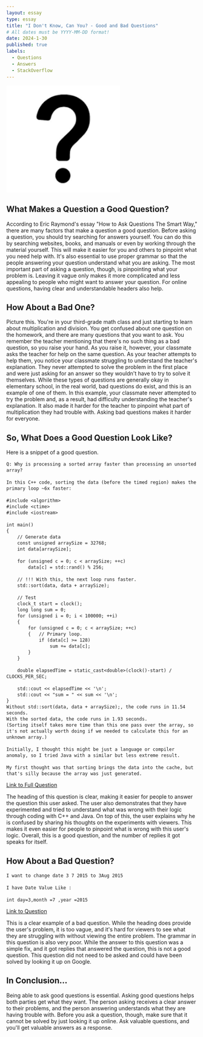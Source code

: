 ```yaml
---
layout: essay
type: essay
title: "I Don't Know, Can You? - Good and Bad Questions"
# All dates must be YYYY-MM-DD format!
date: 2024-1-30
published: true
labels:
  - Questions
  - Answers
  - StackOverflow
---
```


<img width="300px" class="rounded float-start pe-4" src="../img/question.png">

## What Makes a Question a Good Question?

According to Eric Raymond's essay "How to Ask Questions The Smart Way," there are many factors that make a question a good question. Before asking a question, you should try searching for answers yourself. You can do this by searching websites, books, and manuals or even by working through the material yourself. This will make it easier for you and others to pinpoint what you need help with. It's also essential to use proper grammar so that the people answering your question understand what you are asking. The most important part of asking a question, though, is pinpointing what your problem is. Leaving it vague only makes it more complicated and less appealing to people who might want to answer your question. For online questions, having clear and understandable headers also help.

## How About a Bad One?

Picture this. You're in your third-grade math class and just starting to learn about multiplication and division. You get confused about one question on the homework, and there are many questions that you want to ask. You remember the teacher mentioning that there's no such thing as a bad question, so you raise your hand. As you raise it, however, your classmate asks the teacher for help on the same question. As your teacher attempts to help them, you notice your classmate struggling to understand the teacher's explanation. They never attempted to solve the problem in the first place and were just asking for an answer so they wouldn't have to try to solve it themselves. While these types of questions are generally okay in elementary school, in the real world, bad questions do exist, and this is an example of one of them. In this example, your classmate never attempted to try the problem and, as a result, had difficulty understanding the teacher's explanation. It also made it harder for the teacher to pinpoint what part of multiplication they had trouble with. Asking bad questions makes it harder for everyone. 

## So, What Does a Good Question Look Like?

Here is a snippet of a good question.

```
Q: Why is processing a sorted array faster than processing an unsorted array?

In this C++ code, sorting the data (before the timed region) makes the primary loop ~6x faster:

#include <algorithm>
#include <ctime>
#include <iostream>

int main()
{
    // Generate data
    const unsigned arraySize = 32768;
    int data[arraySize];

    for (unsigned c = 0; c < arraySize; ++c)
        data[c] = std::rand() % 256;

    // !!! With this, the next loop runs faster.
    std::sort(data, data + arraySize);

    // Test
    clock_t start = clock();
    long long sum = 0;
    for (unsigned i = 0; i < 100000; ++i)
    {
        for (unsigned c = 0; c < arraySize; ++c)
        {   // Primary loop.
            if (data[c] >= 128)
                sum += data[c];
        }
    }

    double elapsedTime = static_cast<double>(clock()-start) / CLOCKS_PER_SEC;

    std::cout << elapsedTime << '\n';
    std::cout << "sum = " << sum << '\n';
}
Without std::sort(data, data + arraySize);, the code runs in 11.54 seconds.
With the sorted data, the code runs in 1.93 seconds.
(Sorting itself takes more time than this one pass over the array, so it's not actually worth doing if we needed to calculate this for an unknown array.)

Initially, I thought this might be just a language or compiler anomaly, so I tried Java with a similar but less extreme result.

My first thought was that sorting brings the data into the cache, but that's silly because the array was just generated.
```
<p><a href="https://stackoverflow.com/questions/11227809/why-is-processing-a-sorted-array-faster-than-processing-an-unsorted-array">Link to Full Question</a></p>
The heading of this question is clear, making it easier for people to answer the question this user asked. The user also demonstrates that they have experimented and tried to understand what was wrong with their logic through coding with C++ and Java. On top of this, the user explains why he is confused by sharing his thoughts on the experiments with viewers. This makes it even easier for people to pinpoint what is wrong with this user's logic. Overall, this is a good question, and the number of replies it got speaks for itself.

## How About a Bad Question?

```
I want to change date 3 7 2015 to 3Aug 2015

I have Date Value Like :

int day=3,month =7 ,year =2015

```
<p><a href="https://stackoverflow.com/questions/31780444/i-want-to-change-date-format">Link to Question</a></p>
 
This is a clear example of a bad question. While the heading does provide the user's problem, it is too vague, and it's hard for viewers to see what they are struggling with without viewing the entire problem. The grammar in this question is also very poor. While the answer to this question was a simple fix, and it got replies that answered the question, this is not a good question. This question did not need to be asked and could have been solved by looking it up on Google.

## In Conclusion...

Being able to ask good questions is essential. Asking good questions helps both parties get what they want. The person asking receives a clear answer to their problems, and the person answering understands what they are having trouble with. Before you ask a question, though, make sure that it cannot be solved by just looking it up online. Ask valuable questions, and you'll get valuable answers as a response.
